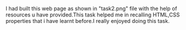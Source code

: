  I had built this web page as shown in "task2.png" file with the help of resources u have provided.This task helped me in recalling  HTML,CSS properties that i have learnt before.I really enjoyed doing this task.
